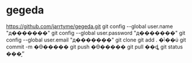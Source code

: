 # gegeda

https://github.com/jarrtyme/gegeda.git
git config --global user.name "д�������"
git config --global user.password "д�������"
git config --global user.email "д�������" 
git clone
git add . �ݴ��ύ
git commit -m �ϴ�����
git push �ϴ�����
git pull ��ȡ
git status ���״̬
